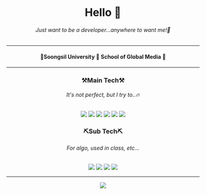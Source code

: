 <h1 align="center">Hello 🐣</h1>
<h6 align="center">Just want to be a developer...anywhere to want me!🐓</h6>

---
<div align="center">
  <h4>🏫Soongsil University 🌈 School of Global Media 🏫</h4>
</div>

---
<div align="center">
  <h3>⚒Main Tech⚒</h3>
  <h6>It's not perfect, but I try to..🔥</h6>
      <img src="https://img.shields.io/badge/HTML5-E34F26?style=flat-square&logo=HTML5&logoColor=white"/>
      <img src="https://img.shields.io/badge/CSS-%231572B6?style=flat-square&logo=CSS3&logoColor=white"/>
      <img src="https://img.shields.io/badge/Sass-CC6699?style=flat-square&logo=Sass&logoColor=white"/>
      <img src="https://img.shields.io/badge/JavaScript-F7DF1E?style=flat-square&logo=JavaScript&logoColor=gray"/>
      <img src="https://img.shields.io/badge/TypeScript-3178C6?style=flat-square&logo=TypeScript&logoColor=white"/>
      <img src="https://img.shields.io/badge/React-61DAFB?style=flat-square&logo=React&logoColor=black"/>
  <h3>⛏Sub Tech⛏</h3>
  <h6>For algo, used in class, etc...</h6>
      <img src="https://img.shields.io/badge/Java-007396?style=flat-square&logo=Java&logoColor=white"/>
      <img src="https://img.shields.io/badge/C++-00599C?style=flat-square&logo=C%2B%2B&logoColor=white"/>    
      <img src="https://img.shields.io/badge/RaspberryPi-A22846?style=flat-square&logo=RaspberryPi&logoColor=white"/>
      <img src="https://img.shields.io/badge/Unity-000000?style=flat-square&logo=Unity&logoColor=white"/>
</div>

---
<div align="center">
  <a href="https://hits.seeyoufarm.com"><img src="https://hits.seeyoufarm.com/api/count/incr/badge.svg?url=https%3A%2F%2Fgithub.com%2Fayeonee&count_bg=%23FFE201&title_bg=%23555555&icon=iconify.svg&icon_color=%23FFFFFF&title=Thx+for+visitng&edge_flat=true"/></a>
</div>

  <!--[![Anurag's GitHub stats](https://github-readme-stats.vercel.app/api?username=ayeonee&show_icons=true&count_private=true&hide=issues&theme=flag-india)](https://github.com/anuraghazra/github-readme-stats)-->


<div align="center">
  
<!--[![Readme Card](https://github-readme-stats.vercel.app/api/pin/?username=ayeonee&repo=meemo&show_owner=false&theme=flag-india)](https://github.com/anuraghazra/github-readme-stats)
[![Readme Card](https://github-readme-stats.vercel.app/api/pin/?username=ayeonee&repo=algorithm_study&show_owner=false&theme=flag-india)](https://github.com/anuraghazra/github-readme-stats)-->

</div>
